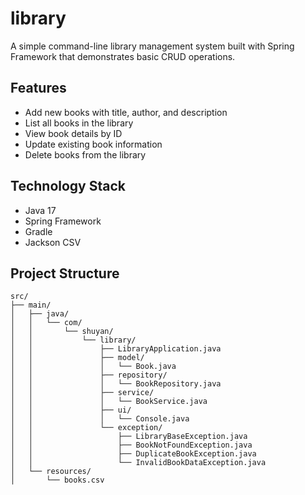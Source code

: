 # library

A simple command-line library management system built with Spring Framework that demonstrates basic CRUD operations.

## Features

- Add new books with title, author, and description
- List all books in the library
- View book details by ID
- Update existing book information
- Delete books from the library

## Technology Stack

- Java 17
- Spring Framework
- Gradle
- Jackson CSV

## Project Structure

```plaintext
src/
├── main/
│   ├── java/
│   │   └── com/
│   │       └── shuyan/
│   │           └── library/
│   │               ├── LibraryApplication.java
│   │               ├── model/
│   │               │   └── Book.java
│   │               ├── repository/
│   │               │   └── BookRepository.java
│   │               ├── service/
│   │               │   └── BookService.java
│   │               ├── ui/
│   │               │   └── Console.java
│   │               └── exception/
│   │                   ├── LibraryBaseException.java
│   │                   ├── BookNotFoundException.java
│   │                   ├── DuplicateBookException.java
│   │                   └── InvalidBookDataException.java
│   └── resources/
│       └── books.csv